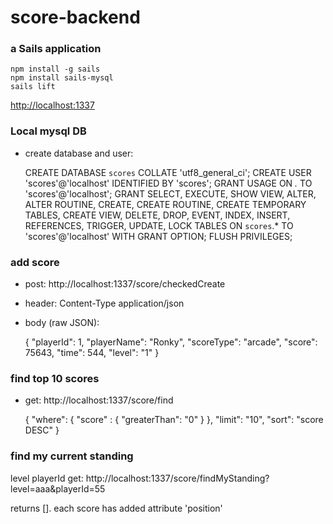 # score-backend
### a Sails application

    npm install -g sails
    npm install sails-mysql
    sails lift

[http://localhost:1337](http://localhost:1337)

### Local mysql DB
* create database and user:


    CREATE DATABASE `scores` COLLATE 'utf8_general_ci';
    CREATE USER 'scores'@'localhost' IDENTIFIED BY 'scores';
    GRANT USAGE ON *.* TO 'scores'@'localhost';
    GRANT SELECT, EXECUTE, SHOW VIEW, ALTER, ALTER ROUTINE, CREATE, CREATE ROUTINE, CREATE TEMPORARY TABLES, CREATE VIEW, DELETE, DROP, EVENT, INDEX, INSERT, REFERENCES, TRIGGER, UPDATE, LOCK TABLES  ON `scores`.* TO 'scores'@'localhost' WITH GRANT OPTION;
    FLUSH PRIVILEGES;

### add score
* post: http://localhost:1337/score/checkedCreate
* header: Content-Type application/json
* body (raw JSON):


    {
      "playerId": 1,
        "playerName": "Ronky",
        "scoreType": "arcade",
        "score": 75643,
        "time": 544,
        "level": "1"
    }

### find top 10 scores
* get: http://localhost:1337/score/find


    {
      "where": {
        "score" : {
          "greaterThan": "0"
        }
      },
        "limit": "10",
        "sort": "score DESC"
    }

### find my current standing
level
playerId
get: http://localhost:1337/score/findMyStanding?level=aaa&playerId=55

returns []. each score has added attribute 'position'
